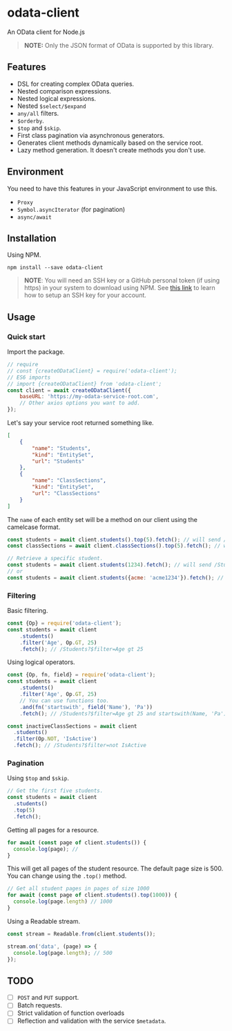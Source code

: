 # odata-client

An OData client for Node.js
> **NOTE:** Only the JSON format of OData is supported by this library.

## Features

-   DSL for creating complex OData queries.
-   Nested comparison expressions.
-   Nested logical expressions.
-   Nested `$select/$expand`
-   `any/all` filters.
-   `$orderby`.
-   `$top` and `$skip`.
-   First class pagination via asynchronous generators.
-   Generates client methods dynamically based on the service root.
-   Lazy method generation. It doesn't create methods you don't use.

## Environment

You need to have this features in your JavaScript environment to use this.

-   `Proxy`
-   `Symbol.asyncIterator` (for pagination)
-   `async/await`

## Installation

Using NPM.

```shell
npm install --save odata-client
```

> **NOTE**: You will need an SSH key or a GitHub personal token (if using https) in your system to download using NPM. See [this link](https://docs.github.com/en/github/authenticating-to-github/adding-a-new-ssh-key-to-your-github-account) to learn how to setup an SSH key for your account.

## Usage

### Quick start

Import the package.

```js
// require
// const {createODataClient} = require('odata-client');
// ES6 imports
// import {createODataClient} from 'odata-client';
const client = await createODataClient({
    baseURL: 'https://my-odata-service-root.com',
    // Other axios options you want to add.
});
```

Let's say your service root returned something like.

```json
[
    {
        "name": "Students",
        "kind": "EntitySet",
        "url": "Students"
    },
    {
        "name": "ClassSections",
        "kind": "EntitySet",
        "url": "ClassSections"
    }
]
```

The `name` of each entity set will be a method on our client using the camelcase format.

```js
const students = await client.students().top(5).fetch(); // will send /Students?$top=5.
const classSections = await client.classSections().top(5).fetch(); // will send /ClassSections?$top=5.

// Retrieve a specific student.
const students = await client.students(1234).fetch(); // will send /Students(1234)
// or
const students = await client.students({acme: 'acme1234'}).fetch(); // will send /Students(acme=1234)
```

### Filtering

Basic filtering.

```js
const {Op} = require('odata-client');
const students = await client
    .students()
    .filter('Age', Op.GT, 25)
    .fetch(); // /Students?$filter=Age gt 25
```

Using logical operators.

```js
const {Op, fn, field} = require('odata-client');
const students = await client
    .students()
    .filter('Age', Op.GT, 25)
    // You can use functions too.
    .and(fn('startswith', field('Name'), 'Pa'))
    .fetch(); // /Students?$filter=Age gt 25 and startswith(Name, 'Pa')

const inactiveClassSections = await client
  .students()
  .filter(Op.NOT, 'IsActive')
  .fetch(); // /Students?$filter=not IsActive
```

### Pagination

Using `$top` and `$skip`.

```js
// Get the first five students.
const students = await client
  .students()
  .top(5)
  .fetch();
```

Getting all pages for a resource.

```js
for await (const page of client.students()) {
  console.log(page); //
}
```

This will get all pages of the student resource. The default page size is 500.
You can change using the `.top()` method.

```js
// Get all student pages in pages of size 1000
for await (const page of client.students().top(1000)) {
  console.log(page.length) // 1000
}
```

Using a Readable stream.

```js
const stream = Readable.from(client.students());

stream.on('data', (page) => {
  console.log(page.length); // 500
});
```

## TODO
-   [ ] `POST` and `PUT` support.
-   [ ] Batch requests.
-   [ ] Strict validation of function overloads
-   [ ] Reflection and validation with the service `$metadata`.
